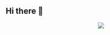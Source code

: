## Hi there 👋

<!--
**Hemit1409/hemit1409** is a ✨ _special_ ✨ repository because its `README.md` (this file) appears on your GitHub profile.

Here are some ideas to get you started:

- 🔭 I’m currently working on ...
- 🌱 I’m currently learning ...
- 👯 I’m looking to collaborate on ...
- 🤔 I’m looking for help with ...
- 💬 Ask me about ...
- 📫 How to reach me: ...
- 😄 Pronouns: ...
- ⚡ Fun fact: ...
-->
<p align="center" >  
  <a href="https://github.com/hemit1409/github-readme-stats"> 
<img  src="https://github-readme-stats.vercel.app/api?username=hemit1409&&show_icons=true&theme=radical"/>
  </a>
  </p>

